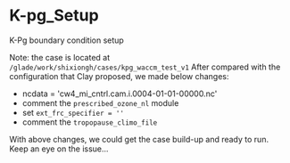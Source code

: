 # K-pg_Setup
K-Pg boundary condition setup  

Note: the case is located at `/glade/work/shixiongh/cases/kpg_waccm_test_v1`
After compared with the configuration that Clay proposed, we made below changes:
- ncdata = 'cw4_mi_cntrl.cam.i.0004-01-01-00000.nc' 
- comment the `prescribed_ozone_nl` module
- set `ext_frc_specifier = ''` 
- comment the `tropopause_climo_file`  

With above changes, we could get the case build-up and ready to run.  
Keep an eye on the issue...
